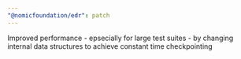 ```yaml
---
"@nomicfoundation/edr": patch
---
```


Improved performance - epsecially for large test suites - by changing internal data structures to achieve constant time checkpointing
